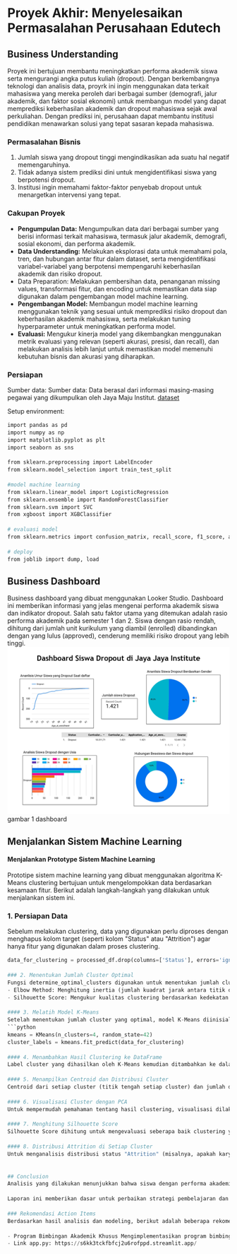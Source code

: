 # Proyek Akhir: Menyelesaikan Permasalahan Perusahaan Edutech

## Business Understanding
Proyek ini bertujuan membantu meningkatkan performa akademik siswa serta mengurangi angka putus kuliah (dropout). Dengan berkembangnya teknologi dan analisis data, proyrk ini ingin menggunakan data terkait mahasiswa yang mereka peroleh dari berbagai sumber (demografi, jalur akademik, dan faktor sosial ekonomi) untuk membangun model yang dapat memprediksi keberhasilan akademik dan dropout mahasiswa sejak awal perkuliahan. Dengan prediksi ini, perusahaan dapat membantu institusi pendidikan menawarkan solusi yang tepat sasaran kepada mahasiswa.

### Permasalahan Bisnis
1. Jumlah siswa yang dropout tinggi mengindikasikan ada suatu hal negatif memengaruhinya.
2. Tidak adanya sistem prediksi dini untuk mengidentifikasi siswa yang berpotensi dropout.
3. Institusi ingin memahami faktor-faktor penyebab dropout untuk menargetkan intervensi yang tepat.

### Cakupan Proyek
- **Pengumpulan Data:** Mengumpulkan data dari berbagai sumber yang berisi informasi terkait mahasiswa, termasuk jalur akademik, demografi, sosial ekonomi, dan performa akademik.
- **Data Understanding:** Melakukan eksplorasi data untuk memahami pola, tren, dan hubungan antar fitur dalam dataset, serta mengidentifikasi variabel-variabel yang berpotensi mempengaruhi keberhasilan akademik dan risiko dropout.
- Data Preparation: Melakukan pembersihan data, penanganan missing values, transformasi fitur, dan encoding untuk memastikan data siap digunakan dalam pengembangan model machine learning.
- **Pengembangan Model:** Membangun model machine learning menggunakan teknik yang sesuai untuk memprediksi risiko dropout dan keberhasilan akademik mahasiswa, serta melakukan tuning hyperparameter untuk meningkatkan performa model.
- **Evaluasi:** Mengukur kinerja model yang dikembangkan menggunakan metrik evaluasi yang relevan (seperti akurasi, presisi, dan recall), dan melakukan analisis lebih lanjut untuk memastikan model memenuhi kebutuhan bisnis dan akurasi yang diharapkan.

### Persiapan

Sumber data: Sumber data: Data berasal dari informasi masing-masing pegawai yang dikumpulkan oleh Jaya Maju Institut. [dataset](https://github.com/dicodingacademy/dicoding_dataset/tree/main/students_performance)

Setup environment:
```bash
import pandas as pd
import numpy as np
import matplotlib.pyplot as plt
import seaborn as sns

from sklearn.preprocessing import LabelEncoder
from sklearn.model_selection import train_test_split

#model machine learning
from sklearn.linear_model import LogisticRegression
from sklearn.ensemble import RandomForestClassifier
from sklearn.svm import SVC
from xgboost import XGBClassifier

# evaluasi model
from sklearn.metrics import confusion_matrix, recall_score, f1_score, accuracy_score, precision_score

# deploy
from joblib import dump, load
```


## Business Dashboard
Business dashboard yang dibuat menggunakan Looker Studio. Dashboard ini memberikan informasi yang jelas mengenai performa akademik siswa dan indikator dropout. Salah satu faktor utama yang ditemukan adalah rasio performa akademik pada semester 1 dan 2. Siswa dengan rasio rendah, dihitung dari jumlah unit kurikulum yang diambil (enrolled) dibandingkan dengan yang lulus (approved), cenderung memiliki risiko dropout yang lebih tinggi.<br>
![image](./okta_dashboard.jpg) <br>
gambar 1 dashboard<br>

## Menjalankan Sistem Machine Learning
#### Menjalankan Prototype Sistem Machine Learning 

Prototipe sistem machine learning yang dibuat menggunakan algoritma K-Means clustering bertujuan untuk mengelompokkan data berdasarkan kesamaan fitur. Berikut adalah langkah-langkah yang dilakukan untuk menjalankan sistem ini.

### 1. Persiapan Data
Sebelum melakukan clustering, data yang digunakan perlu diproses dengan menghapus kolom target (seperti kolom "Status" atau "Attrition") agar hanya fitur yang digunakan dalam proses clustering.

```python
data_for_clustering = processed_df.drop(columns=['Status'], errors='ignore')

### 2. Menentukan Jumlah Cluster Optimal
Fungsi determine_optimal_clusters digunakan untuk menentukan jumlah cluster yang optimal menggunakan dua metode evaluasi:
- Elbow Method: Menghitung inertia (jumlah kuadrat jarak antara titik data dan centroid) untuk setiap jumlah cluster yang diuji. Titik di mana penurunan inertia mulai melambat menunjukkan jumlah cluster optimal.
- Silhouette Score: Mengukur kualitas clustering berdasarkan kedekatan data dengan cluster yang tepat dan seberapa jauh jaraknya ke cluster lainnya

#### 3. Melatih Model K-Means
Setelah menentukan jumlah cluster yang optimal, model K-Means diinisialisasi dengan jumlah cluster yang telah dipilih (misalnya 4 cluster). Model kemudian dilatih menggunakan data yang telah diproses.
```python
kmeans = KMeans(n_clusters=4, random_state=42)
cluster_labels = kmeans.fit_predict(data_for_clustering)

#### 4. Menambahkan Hasil Clustering ke DataFrame
Label cluster yang dihasilkan oleh K-Means kemudian ditambahkan ke dalam DataFrame untuk mempermudah analisis lebih lanjut

#### 5. Menampilkan Centroid dan Distribusi Cluster
Centroid dari setiap cluster (titik tengah setiap cluster) dan jumlah data dalam setiap cluster ditampilkan untuk memberikan wawasan lebih lanjut mengenai distribusi data dalam cluster.

#### 6. Visualisasi Cluster dengan PCA
Untuk mempermudah pemahaman tentang hasil clustering, visualisasi dilakukan dengan menggunakan PCA (Principal Component Analysis) untuk mereduksi data menjadi dua dimensi.

#### 7. Menghitung Silhouette Score
Silhouette Score dihitung untuk mengevaluasi seberapa baik clustering yang dilakukan. Skor ini mengukur seberapa baik data dalam setiap cluster dibandingkan dengan data di cluster lainnya.

#### 8. Distribusi Attrition di Setiap Cluster
Untuk menganalisis distribusi status "Attrition" (misalnya, apakah karyawan berhenti atau tidak) di setiap cluster, digunakan grafik countplot.


## Conclusion
Analisis yang dilakukan menunjukkan bahwa siswa dengan performa akademik rendah di awal masa studi berpotensi tinggi untuk dropout. Dengan menggunakan model prediksi yang dibangun berdasarkan data akademik dan faktor lainnya, pihak Jaya Jaya Institut dapat memberikan intervensi dini kepada siswa yang berisiko. Dashboard yang dibuat memungkinkan pihak institusi untuk memonitor performa siswa secara real-time dan mengambil tindakan yang tepat sesuai data yang disajikan.

Laporan ini memberikan dasar untuk perbaikan strategi pembelajaran dan dukungan akademik di masa depan.

### Rekomendasi Action Items
Berdasarkan hasil analisis dan modeling, berikut adalah beberapa rekomendasi action items yang dapat dilakukan oleh Jaya Jaya Institut untuk mengurangi angka dropout dan meningkatkan performa akademik siswa:

- Program Bimbingan Akademik Khusus Mengimplementasikan program bimbingan akademik khusus bagi siswa yang teridentifikasi memiliki rasio performa akademik rendah di semester awal. Program ini dapat mencakup mentoring, bantuan pengajaran tambahan, dan pemantauan yang lebih dekat oleh tutor.
- Link app.py: https://s6kk3tckfbfcj2u6rofppd.streamlit.app/
